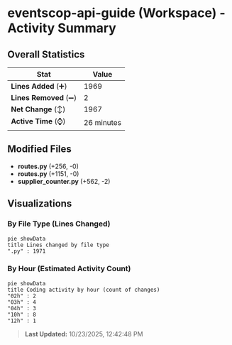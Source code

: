 # eventscop-api-guide (Workspace) - Activity Summary 

## Overall Statistics

| Stat                   | Value                                                             |
| ---------------------- | ----------------------------------------------------------------- |
| **Lines Added** (➕)   | 1969                                          |
| **Lines Removed** (➖) | 2                                        |
| **Net Change** (↕)    | 1967                |
| **Active Time** (⌚)   | 26 minutes |


## Modified Files
- **routes.py** (+256, -0)
- **routes.py** (+1151, -0)
- **supplier_counter.py** (+562, -2)

## Visualizations

### By File Type (Lines Changed)

```mermaid
pie showData
title Lines changed by file type
".py" : 1971
```

### By Hour (Estimated Activity Count)

```mermaid
pie showData
title Coding activity by hour (count of changes)
"02h" : 2
"03h" : 4
"04h" : 3
"10h" : 8
"12h" : 1
```


> **Last Updated:** 10/23/2025, 12:42:48 PM